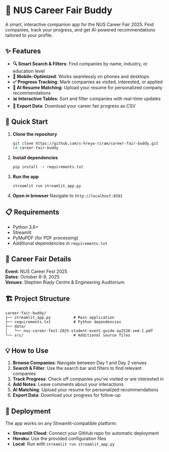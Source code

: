 # 🎯 NUS Career Fair Buddy

A smart, interactive companion app for the NUS Career Fair 2025. Find companies, track your progress, and get AI-powered recommendations tailored to your profile.

## ✨ Features

- **🔍 Smart Search & Filters**: Find companies by name, industry, or education level
- **📱 Mobile-Optimized**: Works seamlessly on phones and desktops
- **✅ Progress Tracking**: Mark companies as visited, interested, or applied
- **🤖 AI Resume Matching**: Upload your resume for personalized company recommendations
- **📊 Interactive Tables**: Sort and filter companies with real-time updates
- **💾 Export Data**: Download your career fair progress as CSV

## 🚀 Quick Start

1. **Clone the repository**
   ```bash
   git clone https://github.com/s-hreya-riram/career-fair-buddy.git
   cd career-fair-buddy
   ```

2. **Install dependencies**
   ```bash
   pip install -r requirements.txt
   ```

3. **Run the app**
   ```bash
   streamlit run streamlit_app.py
   ```

4. **Open in browser**
   Navigate to `http://localhost:8501`

## 📋 Requirements

- Python 3.8+
- Streamlit
- PyMuPDF (for PDF processing)
- Additional dependencies in `requirements.txt`

## 🎪 Career Fair Details

**Event**: NUS Career Fest 2025  
**Dates**: October 8-9, 2025  
**Venues**: Stephen Riady Centre & Engineering Auditorium

## 🏗️ Project Structure

```
career-fair-buddy/
├── streamlit_app.py          # Main application
├── requirements.txt          # Python dependencies
├── data/
│   └── nus-career-fest-2025-student-event-guide-ay2526-sem-1.pdf
└── src/                      # Additional source files
```

## 💡 How to Use

1. **Browse Companies**: Navigate between Day 1 and Day 2 venues
2. **Search & Filter**: Use the search bar and filters to find relevant companies
3. **Track Progress**: Check off companies you've visited or are interested in
4. **Add Notes**: Leave comments about your interactions
5. **AI Matching**: Upload your resume for personalized recommendations
6. **Export Data**: Download your progress for follow-up

## 🔧 Deployment

The app works on any Streamlit-compatible platform:

- **Streamlit Cloud**: Connect your GitHub repo for automatic deployment
- **Heroku**: Use the provided configuration files
- **Local**: Run with `streamlit run streamlit_app.py`
